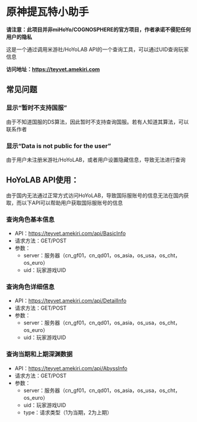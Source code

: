 # 原神提瓦特小助手

**请注意：此项目并非miHoYo/COGNOSPHERE的官方项目，作者承诺不侵犯任何用户的隐私**

这是一个通过调用米游社/HoYoLAB API的一个查询工具，可以通过UID查询玩家信息

**访问地址：https://teyvet.amekiri.com**

## 常见问题

### 显示“暂时不支持国服”

由于不知道国服的DS算法，因此暂时不支持查询国服。若有人知道其算法，可以联系作者

### 显示“Data is not public for the user”

由于用户未注册米游社/HoYoLAB，或者用户设置隐藏信息，导致无法进行查询

## HoYoLAB API使用：

由于国内无法通过正常方式访问HoYoLAB，导致国际服账号的信息无法在国内获取，而以下API可以帮助用户获取国际服账号的信息

### 查询角色基本信息

- API：https://teyvet.amekiri.com/api/BasicInfo
- 请求方法：GET/POST
- 参数：
  - server：服务器（cn_gf01，cn_qd01，os_asia，os_usa，os_cht，os_euro）
  - uid：玩家游戏UID

### 查询角色详细信息

- API：https://teyvet.amekiri.com/api/DetailInfo
- 请求方法：GET/POST
- 参数：
  - server：服务器（cn_gf01，cn_qd01，os_asia，os_usa，os_cht，os_euro）
  - uid：玩家游戏UID

### 查询当期和上期深渊数据

- API：https://teyvet.amekiri.com/api/AbyssInfo
- 请求方法：GET/POST
- 参数：
  - server：服务器（cn_gf01，cn_qd01，os_asia，os_usa，os_cht，os_euro）
  - uid：玩家游戏UID
  - type：请求类型（1为当期，2为上期）
